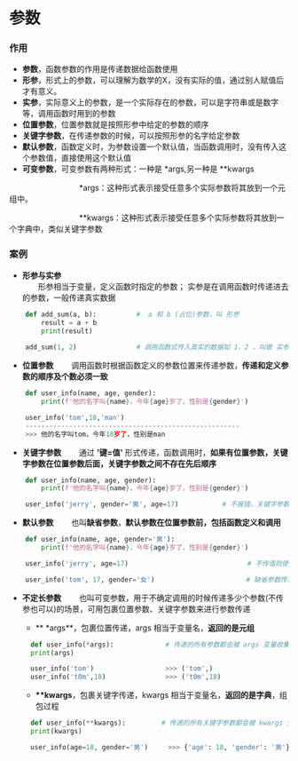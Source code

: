 # 参数
### 作用
*  **参数**，函数参数的作用是传递数据给函数使用
  *  **形参**，形式上的参数，可以理解为数学的X，没有实际的值，通过别人赋值后才有意义。
  * **实参**，实际意义上的参数，是一个实际存在的参数，可以是字符串或是数字等，调用函数时用到的参数
  * **位置参数**，位置参数就是按照形参中给定的参数的顺序
  * **关键字参数**，在传递参数的时候，可以按照形参的名字给定参数
  * **默认参数**，函数定义时，为参数设置一个默认值，当函数调用时，没有传入这个参数值，直接使用这个默认值
  * **可变参数**，可变参数有两种形式：一种是 \*args,另一种是 \**kwargs

&emsp;&emsp;&emsp;&emsp;&emsp;&emsp;&emsp;&emsp;&emsp;\*args：这种形式表示接受任意多个实际参数将其放到一个元组中。

&emsp;&emsp;&emsp;&emsp;&emsp;&emsp;&emsp;&emsp;&emsp;\**kwargs：这种形式表示接受任意多个实际参数将其放到一个字典中，类似关键字参数

### 案例

* **形参与实参**  
&emsp;&emsp;形参相当于变量，定义函数时指定的参数； 实参是在调用函数时传递进去的参数，一般传递真实数据


```python
    def add_sum(a, b):          #  a 和 b (占位)参数，叫 形参
        result = a + b
        print(result)
        
    add_sum(1, 2)               # 调用函数式传入真实的数据如 1，2 ，叫做 实参

```

* **位置参数**
&emsp;&emsp;调用函数时根据函数定义的参数位置来传递参数，**传递和定义参数的顺序及个数必须一致**


```python
    def user_info(name, age, gender):
        print(f'他的名字叫{name}，今年{age}岁了，性别是{gender}')

    user_info('tom',18,'man')
    ------------------------------------------------------
    >>> 他的名字叫tom，今年18岁了，性别是man

```


* **关键字参数**
&emsp;&emsp;通过 **'键=值'** 形式传递，函数调用时，**如果有位置参数，关键字参数在位置参数后面，关键字参数之间不存在先后顺序**


```python
    def user_info(name, age, gender):
        print(f'他的名字叫{name}，今年{age}岁了，性别是{gender}')

    user_info('jerry', gender='男', age=17)           # 不报错，关键字参数之间不存在先后顺序

```


* **默认参数**
&emsp;&emsp;也叫**缺省参数**，**默认参数在位置参数前，包括函数定义和调用**



```python
    def user_info(name, age, gender='男'):
        print(f'他的名字叫{name}，今年{age}岁了，性别是{gender}')

    user_info('jerry', age=17)                              # 不传值则使用默认值

    user_info('tom', 17, gender='女')                       # 缺省参数传值则修改默认参数值

```


* **不定长参数**
&emsp;&emsp;也叫可变参数，用于不确定调用的时候传递多少个参数(不传参也可以)的场景，可用包裹位置参数、关键字参数来进行参数传递
  * ** \*args**，包裹位置传递，args 相当于变量名，**返回的是元组**
  
  ```python
    def user_info(*args):             # 传递的所有参数都会被 args 变量收集
    print(args)                       

    user_info('tom')                  >>> ('tom',)
    user_info('t0m',18)               >>> ('t0m',18)

  ```

  *  **\*\*kwargs**，包裹关键字传递，kwargs 相当于变量名，**返回的是字典**，组包过程

  ```python
    def user_info(**kwargs):         # 传递的所有关键字参数都会被 kwargs 变量收集
    print(kwargs)                     

    user_info(age=18, gender='男')     >>> {'age': 18, 'gender': '男'}
  ```













